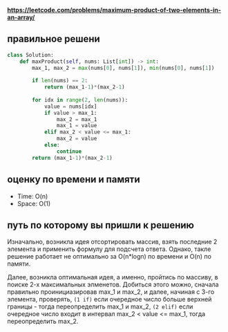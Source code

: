 **https://leetcode.com/problems/maximum-product-of-two-elements-in-an-array/**

## правильное решени
```python
class Solution:
    def maxProduct(self, nums: List[int]) -> int:
        max_1, max_2 = max(nums[0], nums[1]), min(nums[0], nums[1])
    
        if len(nums) == 2:
            return (max_1-1)*(max_2-1)
    
        for idx in range(2, len(nums)):
            value = nums[idx]
            if value > max_1:
                max_2 = max_1
                max_1 = value
            elif max_2 < value <= max_1:
                max_2 = value
            else:
                continue
        return (max_1-1)*(max_2-1)
```

## оценку по времени и памяти
- Time: O(n)
- Space: O(1)

## путь по которому вы пришли к решению
Изначально, возникла идея отсортировать массив, взять последние 2 элемента и применить формулу для подсчета ответа. Однако, такле решение работает не оптимально за O(n*logn) по времени и O(n) по памяти.

Далее, возникла оптимальная идея, а именно, пройтись по массиву, в поиске 2-х максимальных элменетов. Добиться этого можно, сначала правильно проинициазировав max_1 и max_2, и далее, начиная с 3-го элемента, проверять, `(1 if)` если очередное число больше верхней границы - тогда переопределить max_1 и max_2, `(2 elif)` если очередное число входит в интервал max_2 < value <= max_1, тогда переопределить max_2.


